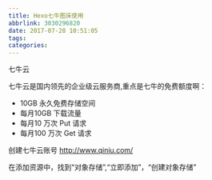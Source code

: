 ```yaml
---
title: Hexo七牛图床使用
abbrlink: 3030296820
date: 2017-07-28 10:51:05
tags:
categories:
---
```


<!-- more -->

七牛云

七牛云是国内领先的企业级云服务商,重点是七牛的免费额度啊：

- 10GB 永久免费存储空间
- 每月10GB 下载流量
- 每月10 万次 Put 请求
- 每月100 万次 Get 请求

创建七牛云账号
  http://www.qiniu.com/

在添加资源中，找到“对象存储”,“立即添加”，“创建对象存储”

